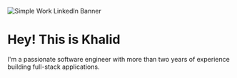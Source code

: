 ![Simple Work LinkedIn Banner](https://github.com/user-attachments/assets/b40c6963-9ce0-4516-b6cf-42b5ab62ed3c)

# Hey! This is Khalid

I'm a passionate software engineer with more than two years of experience building full-stack
applications.
